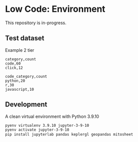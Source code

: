 
# Low Code: Environment

This repository is in-progress.

## Test dataset

Example 2 tier

```
category,count
code,60
click,12
```

```
code_category,count
python,20
r,30
javascript,10
```


## Development

A clean virtual environment with Python 3.9.10

```bash
pyenv virtualenv 3.9.10 jupyter-3-9-10
pyenv activate jupyter-3-9-10
pip install jupyterlab pandas keplergl geopandas mitosheet
```

